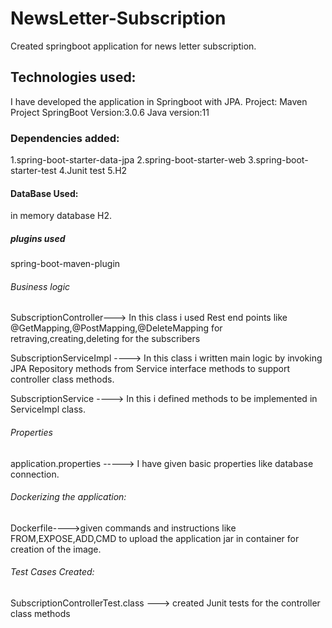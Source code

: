# NewsLetter-Subscription
Created springboot application for news letter subscription.

## Technologies used:

I have developed the application in Springboot with JPA.
Project: Maven Project
SpringBoot Version:3.0.6
Java version:11

### Dependencies added:

1.spring-boot-starter-data-jpa
2.spring-boot-starter-web
3.spring-boot-starter-test
4.Junit test
5.H2

#### DataBase Used:

in memory database H2.

##### plugins used

spring-boot-maven-plugin

###### Business logic

SubscriptionController---> In this class i used Rest end points like @GetMapping,@PostMapping,@DeleteMapping for retraving,creating,deleting for the subscribers

SubscriptionServiceImpl ----> In this class i written main logic by invoking JPA Repository methods from Service interface methods to support controller class methods.

SubscriptionService ----> In this i defined methods to be implemented in ServiceImpl class.

###### Properties

application.properties -----> I have given basic properties like database connection.

###### Dockerizing the application:
Dockerfile---->given commands and instructions like FROM,EXPOSE,ADD,CMD to upload the application jar in container for creation of the image.


###### Test Cases Created:
SubscriptionControllerTest.class ---> created Junit tests for the controller class methods


